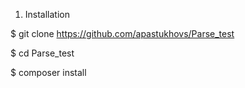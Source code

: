 1) Installation

$ git clone https://github.com/apastukhovs/Parse_test

$ cd Parse_test

$ composer install 
